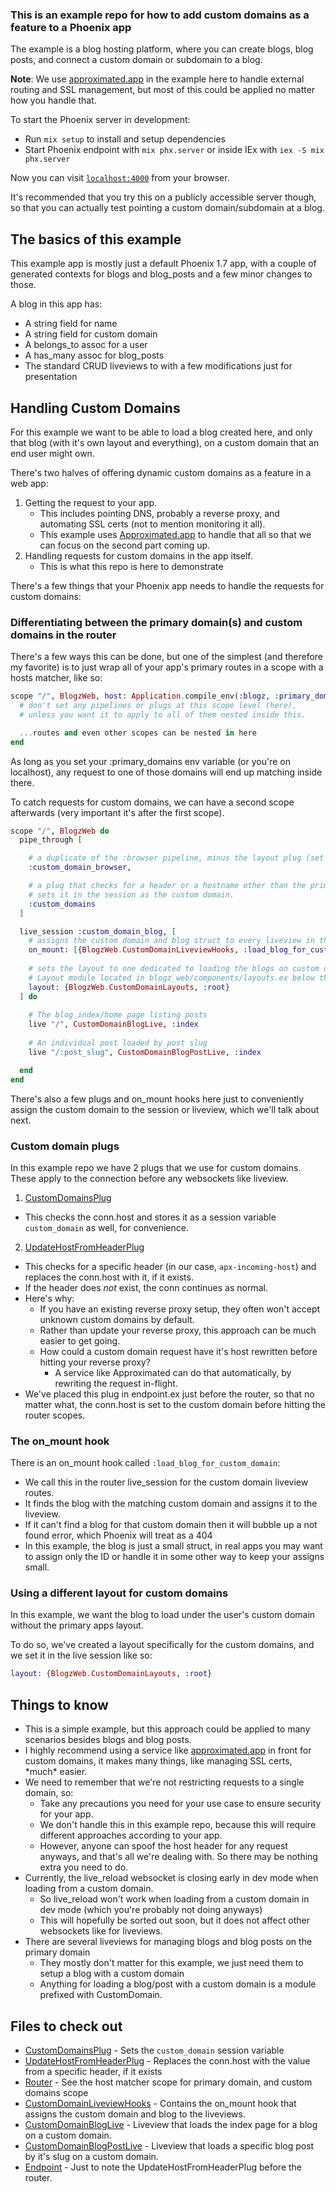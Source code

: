 ### This is an example repo for how to add custom domains as a feature to a Phoenix app

The example is a blog hosting platform, where you can create blogs, blog posts, and connect a custom domain or subdomain to a blog.

**Note**: We use [approximated.app](https://approximated.app) in the example here to handle external routing and SSL management, but most of this could be applied no matter how you handle that.

To start the Phoenix server in development:

  * Run `mix setup` to install and setup dependencies
  * Start Phoenix endpoint with `mix phx.server` or inside IEx with `iex -S mix phx.server`

Now you can visit [`localhost:4000`](http://localhost:4000) from your browser.

It's recommended that you try this on a publicly accessible server though, so that you can actually test pointing a custom domain/subdomain at a blog.

## The basics of this example

This example app is mostly just a default Phoenix 1.7 app, with a couple of generated contexts for blogs and blog_posts and a few minor changes to those.

A blog in this app has:
- A string field for name
- A string field for custom domain
- A belongs_to assoc for a user
- A has_many assoc for blog_posts
- The standard CRUD liveviews to with a few modifications just for presentation

## Handling Custom Domains

For this example we want to be able to load a blog created here, and only that blog (with it's own layout and everything), on a custom domain that an end user might own.

There's two halves of offering dynamic custom domains as a feature in a web app:

1. Getting the request to your app. 
    - This includes pointing DNS, probably a reverse proxy, and automating SSL certs (not to mention monitoring it all). 
    - This example uses [Approximated.app](https://approximated.app) to handle that all so that we can focus on the second part coming up.
2. Handling requests for custom domains in the app itself.
    - This is what this repo is here to demonstrate

There's a few things that your Phoenix app needs to handle the requests for custom domains:

### Differentiating between the primary domain(s) and custom domains in the router

There's a few ways this can be done, but one of the simplest (and therefore my favorite) is to just wrap all of your app's primary routes in a scope with a hosts matcher, like so:

```elixir
scope "/", BlogzWeb, host: Application.compile_env(:blogz, :primary_domains, ["localhost"]) do
  # don't set any pipelines or plugs at this scope level (here),
  # unless you want it to apply to all of them nested inside this.

  ...routes and even other scopes can be nested in here
end
```

As long as you set your :primary_domains env variable (or you're on localhost), any request to one of those domains will end up matching inside there.

To catch requests for custom domains, we can have a second scope afterwards (very important it's after the first scope). 

```elixir
scope "/", BlogzWeb do
  pipe_through [

    # a duplicate of the :browser pipeline, minus the layout plug (set below)
    :custom_domain_browser,

    # a plug that checks for a header or a hostname other than the primary, and
    # sets it in the session as the custom domain.
    :custom_domains
  ]

  live_session :custom_domain_blog, [
    # assigns the custom domain and blog struct to every liveview in this block
    on_mount: [{BlogzWeb.CustomDomainLiveviewHooks, :load_blog_for_custom_domain}],
    
    # sets the layout to one dedicated to loading the blogs on custom domains
    # Layout module located in blogz_web/components/layouts.ex below the default module
    layout: {BlogzWeb.CustomDomainLayouts, :root}
  ] do
    
    # The blog index/home page listing posts
    live "/", CustomDomainBlogLive, :index
    
    # An individual post loaded by post slug
    live "/:post_slug", CustomDomainBlogPostLive, :index

  end
end
```

There's also a few plugs and on_mount hooks here just to conveniently assign the custom domain to the session or liveview, which we'll talk about next.

### Custom domain plugs

In this example repo we have 2 plugs that we use for custom domains. These apply to the connection before any websockets like liveview.

1. [CustomDomainsPlug](lib/blogz_web/plugs/custom_domains_plug.ex)
  - This checks the conn.host and stores it as a session variable `custom_domain` as well, for convenience.
2. [UpdateHostFromHeaderPlug](lib/blogz_web/plugs/update_host_from_header_plug.ex)
  - This checks for a specific header (in our case, `apx-incoming-host`) and replaces the conn.host with it, if it exists.
  - If the header does *not* exist, the conn continues as normal.
  - Here's why:
    - If you have an existing reverse proxy setup, they often won't accept unknown custom domains by default. 
    - Rather than update your reverse proxy, this approach can be much easier to get going.
    - How could a custom domain request have it's host rewritten before hitting your reverse proxy?
      - A service like Approximated can do that automatically, by rewriting the request in-flight.
  - We've placed this plug in endpoint.ex just before the router, so that no matter what, the conn.host is set to the custom domain before hitting the router scopes.

### The on_mount hook
There is an on_mount hook called `:load_blog_for_custom_domain`:
- We call this in the router live_session for the custom domain liveview routes.
- It finds the blog with the matching custom domain and assigns it to the liveview. 
- If it can't find a blog for that custom domain then it will bubble up a not found error, which Phoenix will treat as a 404
- In this example, the blog is just a small struct, in real apps you may want to assign only the ID or handle it in some other way to keep your assigns small.

### Using a different layout for custom domains
In this example, we want the blog to load under the user's custom domain without the primary apps layout.

To do so, we've created a layout specifically for the custom domains, and we set it in the live session like so:

```elixir
layout: {BlogzWeb.CustomDomainLayouts, :root}
```

## Things to know
- This is a simple example, but this approach could be applied to many scenarios besides blogs and blog posts.
- I highly recommend using a service like [approximated.app](https://approximated.app) in front for custom domains, it makes many things, like managing SSL certs, \*much\* easier.
- We need to remember that we're not restricting requests to a single domain, so: 
  - Take any precautions you need for your use case to ensure security for your app.
  - We don't handle this in this example repo, because this will require different approaches according to your app.
  - However, anyone can spoof the host header for any request anyways, and that's all we're dealing with. So there may be nothing extra you need to do.
- Currently, the live_reload websocket is closing early in dev mode when loading from a custom domain.
  - So live_reload won't work when loading from a custom domain in dev mode (which you're probably not doing anyways)
  - This will hopefully be sorted out soon, but it does not affect other websockets like for liveviews.
- There are several liveviews for managing blogs and blog posts on the primary domain
  - They mostly don't matter for this example, we just need them to setup a blog with a custom domain
  - Anything for loading a blog/post with a custom domain is a module prefixed with CustomDomain.


## Files to check out
- [CustomDomainsPlug](lib/blogz_web/plugs/custom_domains_plug.ex) - Sets the `custom_domain` session variable
- [UpdateHostFromHeaderPlug](lib/blogz_web/plugs/update_host_from_header_plug.ex) - Replaces the conn.host with the value from a specific header, if it exists
- [Router](lib/blogz_web/router.ex) - See the host matcher scope for primary domain, and custom domains scope
- [CustomDomainLiveviewHooks](lib/blogz_web/custom_domain_liveview_hooks.ex) - Contains the on_mount hook that assigns the custom domain and blog to the liveviews.
- [CustomDomainBlogLive](lib/blogz_web/live/custom_domain_blog_live.ex) - Liveview that loads the index page for a blog on a custom domain.
- [CustomDomainBlogPostLive](lib/blogz_web/live/custom_domain_blog_post_live.ex) - Liveview that loads a specific blog post by it's slug on a custom domain.
- [Endpoint](lib/blogz_web/endpoint.ex) - Just to note the UpdateHostFromHeaderPlug before the router.

